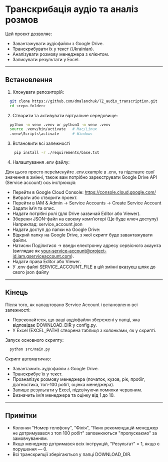# Транскрибація аудіо та аналіз розмов

Цей проєкт дозволяє:

- Завантажувати аудіофайли з Google Drive.
- Транскрибувати їх у текст (Ukrainian).
- Аналізувати розмову менеджера з клієнтом.
- Записувати результати у Excel.

---

## Встановлення

1. Клонувати репозиторій:

```bash
  git clone https://github.com/dmalanchuk/TZ_audio_transcription.git
  cd <repo-folder> 
```

2. Створити та активувати віртуальне середовище:

```bash
  python -m venv .venv or python3 -m venv .venv 
  source .venv/bin/activate   # Mac/Linux
  .venv\Scripts\activate      # Windows
```
3. Встановити всі залежності

```bash
    pip install -r ./requirements/base.txt
```
4. Налаштування .env файлу:

Для цього просто переіменуйте .env.example в .env, та підставте свої значення в змінні, також вам потрібно зареєструвати Google Drive API 
(Service account) ось інстрюкція:

- Перейти в Google Cloud Console: https://console.cloud.google.com/
- Вибрати або створити проект. 
- Перейти в IAM & Admin → Service Accounts → Create Service Account 
- Задати ім’я та опис. 
- Надати потрібні ролі (для Drive зазвичай Editor або Viewer). 
- Збережи JSON-файл на своєму комп’ютері (Це буде ключ доступу) Наприклад: service_account.json 
- Надати доступ до папки на Google Drive:
- Відкрий папку на Google Drive, з якої скрипт буде завантажувати файли. 
- Натисни Поділитися → введи електронну адресу сервісного акаунта (виглядає як your-service-account@project-id.iam.gserviceaccount.com). 
- Надати права Editor або Viewer.
- У .env файлі SERVICE_ACCOUNT_FILE в цій змінні вказуєш шлях до свого json файлу

---

## Кінець

Після того, як налаштовано Service Account і встановлено всі залежності:
- Переконайтеся, що ваші аудіофайли збережені у папці, яка відповідає DOWNLOAD_DIR у config.py. 
- У Excel (EXCEL_PATH) створена таблиця з колонками, як у скрипті.

Запуск основного скрипту:
```bash
  python src/main.py
```
Скрипт автоматично:
- Завантажить аудіофайли з Google Drive. 
- Транскрибує їх у текст. 
- Проаналізує розмову менеджера (початок, кузов, рік, пробіг, діагностика, топ-100 робіт, оцінка менеджера). 
- Запише результати у Excel, підсвічуючи помилки червоним. 
- Визначить ім’я менеджера та оцінку від 1 до 10.

---

## Примітки

- Колонки "Номер телефону", "Філія", "Яких рекомендацій менеджер не дотримувався з топ 100 робіт" заповнюються "пропускаємо" за замовчуванням. 
- Якщо менеджер дотримався всіх інструкцій, "Результат" = 1, якщо є порушення — 0. 
- Всі транскрипції зберігаються у папці DOWNLOAD_DIR.